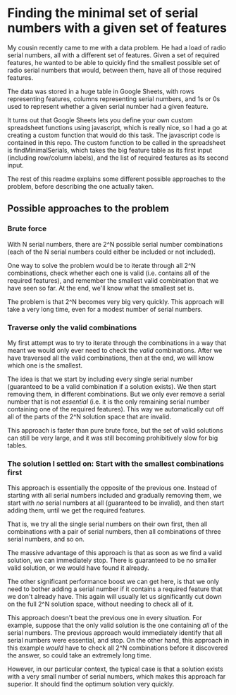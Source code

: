# Finding the minimal set of serial numbers with a given set of features

My cousin recently came to me with a data problem. He had a load of radio serial numbers, all with a different set of features. Given a set of required features, he wanted to be able to quickly find the smallest possible set of radio serial numbers that would, between them, have all of those required features.

The data was stored in a huge table in Google Sheets, with rows representing features, columns representing serial numbers, and 1s or 0s used to represent whether a given serial number had a given feature.

It turns out that Google Sheets lets you define your own custom spreadsheet functions using javascript, which is really nice, so I had a go at creating a custom function that would do this task. The javascript code is contained in this repo. The custom function to be called in the spreadsheet is findMinimalSerials, which takes the big feature table as its first input (including row/column labels), and the list of required features as its second input.

The rest of this readme explains some different possible approaches to the problem, before describing the one actually taken.

## Possible approaches to the problem

### Brute force

With N serial numbers, there are 2^N possible serial number combinations (each of the N serial numbers could either be included or not included).

One way to solve the problem would be to iterate through all 2^N combinations, check whether each one is valid (i.e. contains all of the required features), and remember the smallest valid combination that we have seen so far. At the end, we'll know what the smallest set is.

The problem is that 2^N becomes very big very quickly. This approach will take a very long time, even for a modest number of serial numbers.

### Traverse only the valid combinations

My first attempt was to try to iterate through the combinations in a way that meant we would only ever need to check the *valid* combinations. After we have traversed all the valid combinations, then at the end, we will know which one is the smallest.

The idea is that we start by including every single serial number (guaranteed to be a valid combination if a solution exists). We then start removing them, in different combinations. But we only ever remove a serial number that is not *essential* (i.e. it is the only remaining serial number containing one of the required features). This way we automatically cut off all of the parts of the 2^N solution space that are invalid.

This approach is faster than pure brute force, but the set of valid solutions can still be very large, and it was still becoming prohibitively slow for big tables.

### The solution I settled on: Start with the smallest combinations first

This approach is essentially the opposite of the previous one. Instead of starting with all serial numbers included and gradually removing them, we start with *no* serial numbers at all (guaranteed to be invalid), and then start adding them, until we get the required features.

That is, we try all the single serial numbers on their own first, then all combinations with a pair of serial numbers, then all combinations of three serial numbers, and so on.

The massive advantage of this approach is that as soon as we find a valid solution, we can immediately stop. There is guaranteed to be no smaller valid solution, or we would have found it already.

The other significant performance boost we can get here, is that we only need to bother adding a serial number if it contains a required feature that we don't already have. This again will usually let us significantly cut down on the full 2^N solution space, without needing to check all of it.

This approach doesn't beat the previous one in every situation. For example, suppose that the only valid solution is the one containing *all* of the serial numbers. The previous approach would immediately identify that all serial numbers were essential, and stop. On the other hand, this approach in this example *would* have to check all 2^N combinations before it discovered the answer, so could take an extremely long time.

However, in our particular context, the typical case is that a solution exists with a very small number of serial numbers, which makes this approach far superior. It should find the optimum solution very quickly.